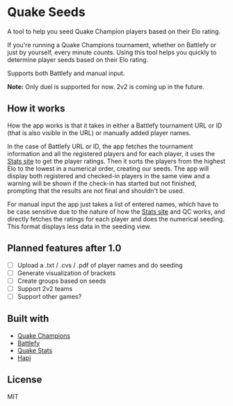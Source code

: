 # Quake Seeds

A tool to help you seed Quake Champion players based on their Elo rating. 

If you're running a Quake Champions tournament, whether on 
Battlefy or just by yourself, every minute counts. Using this tool helps you quickly to determine player seeds based on their Elo rating.

Supports both Battlefy and manual input.

**Note:** Only duel is supported for now. 2v2 is coming up in the future.

## How it works
How the app works is that it takes in either a Battlefy tournament URL or ID (that is also visible in the URL) or manually added player names.

In the case of Battlefy URL or ID, the app fetches the tournament information and all the registered players and for each player, it uses the [Stats site](https://stats.quake.com)
to get the player ratings. Then it sorts the players from the highest Elo to the lowest in a numerical order, creating our seeds. The app will display both registered and checked-in players
in the same view and a warning will be shown if the check-in has started but not finished, prompting that the results are not final and shouldn't be used.

For manual input the app just takes a list of entered names, which have to be case sensitive due to the nature of how the [Stats site](https://stats.quake.com) and QC works, and directly fetches the ratings for each player
and does the numerical seeding. This format displays less data in the seeding view.

## Planned features after 1.0

- [ ] Upload a .txt / .cvs / .pdf of player names and do seeding
- [ ] Generate visualization of brackets
- [ ] Create groups based on seeds
- [ ] Support 2v2 teams
- [ ] Support other games?

## Built with
- [Quake Champions](https://quake.bethesda.net/en)
- [Battlefy](https://battlefy.com)
- [Quake Stats](https://stats.quake.com)
- [Hapi](https://hapijs.com/)

## License
MIT